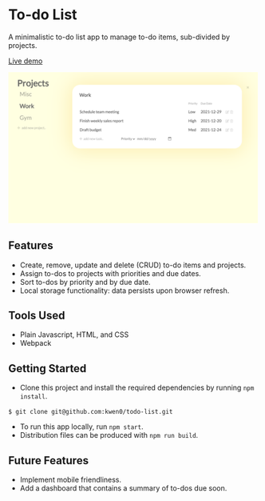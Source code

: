 # To-do List
A minimalistic to-do list app to manage to-do items, sub-divided by projects.

[Live demo](https://kwen0.github.io/todo-list/)

<img width="500" alt="screenshot" src="./dist/screenshot.png">

## Features
- Create, remove, update and delete (CRUD) to-do items and projects.
- Assign to-dos to projects with priorities and due dates.
- Sort to-dos by priority and by due date. 
- Local storage functionality: data persists upon browser refresh.

## Tools Used
- Plain Javascript, HTML, and CSS
- Webpack

## Getting Started
- Clone this project and install the required dependencies by running `npm install`.
```
$ git clone git@github.com:kwen0/todo-list.git
```
- To run this app locally, run `npm start`.
- Distribution files can be produced with `npm run build`.

## Future Features
- Implement mobile friendliness.
- Add a dashboard that contains a summary of to-dos due soon.